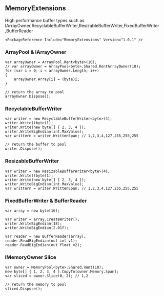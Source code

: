 ## MemoryExtensions 　
High performance buffer types such as IArrayOwner<T>,RecyclableBufferWriter<T>,ResizableBufferWriter<T>,FixedBufferWriter<T>,BufferReader<T>
```
<PackageReference Include="MemoryExtensions" Version="1.0.1" />
```
### ArrayPool & IArrayOwner

```
var arrayOwner = ArrayPool.Rent<byte>(10);
// var arrayOwner = ArrayPool<byte>.Shared.RentArrayOwner(10);
for (var i = 0; i < arrayOwner.Length; i++)
{
    arrayOwner.Array[i] = (byte)i;
}

// return the array to pool
arrayOwner.Dispose();
```
 
### RecyclableBufferWriter

```
var writer = new RecyclableBufferWriter<byte>(4);
writer.Write((byte)1);
writer.Write(new byte[] { 2, 3, 4 });
writer.WriteBigEndian(int.MaxValue);           
var writtern = writer.WrittenSpan; // 1,2,3,4,127,255,255,255

// return the buffer to pool
writer.Dispose();
``` 

### ResizableBufferWriter

```
var writer = new ResizableBufferWriter<byte>(4);
writer.Write((byte)1);
writer.Write(new byte[] { 2, 3, 4 });
writer.WriteBigEndian(int.MaxValue);           
var writtern = writer.WrittenSpan; // 1,2,3,4,127,255,255,255
``` 

### FixedBufferWriter & BufferReader
```
var array = new byte[16];

var writer = array.CreateWriter();
writer.WriteBigEndian(18);
writer.WriteBigEndian(2.01f);

var reader = new BufferReader(array);
reader.ReadBigEndian(out int v1);
reader.ReadBigEndian(out float v2);
```
    
### IMemoryOwner Slice 
```
var owner = MemoryPool<byte>.Shared.Rent(10);
new byte[] { 1, 2, 3, 4 }.CopyTo(owner.Memory.Span);
var sliced = owner.Slice(0, 2); // 1,2

// return the memory to pool
sliced.Dispose();
```